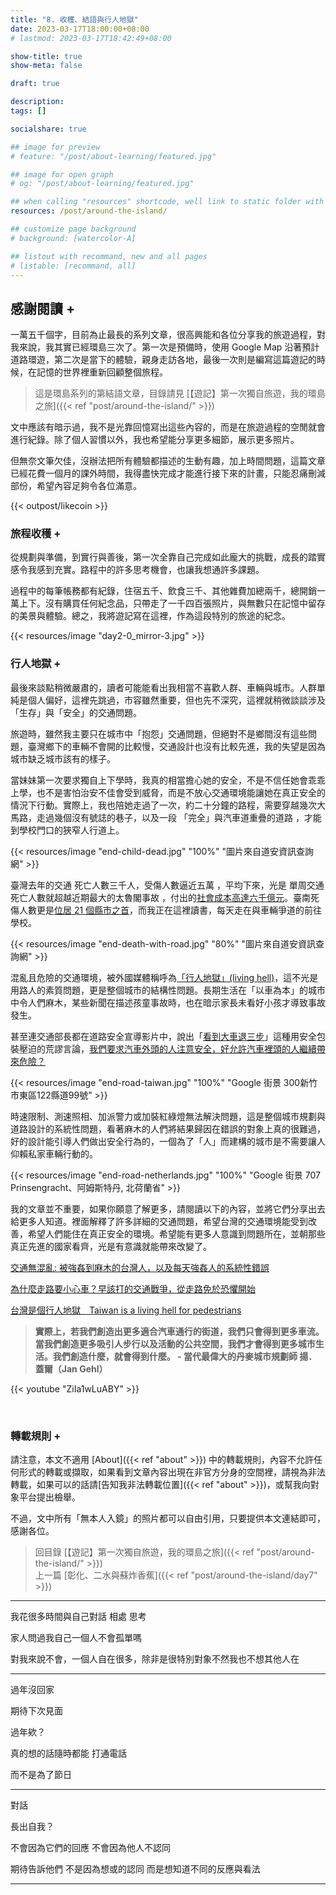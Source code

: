 ```yaml
---
title: "8. 收穫、結語與行人地獄"
date: 2023-03-17T18:00:00+08:00
# lastmod: 2023-03-17T18:42:49+08:00

show-title: true
show-meta: false

draft: true

description:
tags: []

socialshare: true

## image for preview
# feature: "/post/about-learning/featured.jpg"

## image for open graph
# og: "/post/about-learning/featured.jpg"

## when calling "resources" shortcode, well link to static folder with this path 
resources: /post/around-the-island/

## customize page background
# background: [watercolor-A] 

## listout with recommand, new and all pages
# listable: [recommand, all]
---
```


<!--more-->

<!-- &nbsp; -->

<!-- [text]({ ref "relpath" })。 -->

## 感謝閱讀 +

一萬五千個字，目前為止最長的系列文章，很高興能和各位分享我的旅遊過程，對我來說，我其實已經環島三次了。第一次是預備時，使用 Google Map 沿著預計道路環遊，第二次是當下的體驗，親身走訪各地，最後一次則是編寫這篇遊記的時候，在記憶的世界裡重新回顧整個旅程。

> 這是環島系列的第結語文章，目錄請見 [【遊記】第一次獨自旅遊，我的環島之旅]({{< ref "post/around-the-island/" >}})

文中應該有暗示過，我不是光靠回憶寫出這些內容的，而是在旅遊過程的空閒就會進行紀錄。除了個人習慣以外，我也希望能分享更多細節，展示更多照片。

但無奈文筆欠佳，沒辦法把所有體驗都描述的生動有趣，加上時間問題，這篇文章已經花費一個月的課外時間，我得盡快完成才能進行接下來的計畫，只能忍痛刪減部份，希望內容足夠令各位滿意。

{{< outpost/likecoin >}}

### 旅程收穫 +

從規劃與準備，到實行與善後，第一次全靠自己完成如此龐大的挑戰，成長的踏實感令我感到充實。路程中的許多思考機會，也讓我想通許多課題。

過程中的每筆帳務都有紀錄，住宿五千、飲食三千、其他雜費加總兩千，總開銷一萬上下。沒有購買任何紀念品，只帶走了一千四百張照片，與無數只在記憶中留存的美景與體驗。總之，我將遊記寫在這裡，作為這段特別的旅途的紀念。

{{< resources/image "day2-0_mirror-3.jpg"  >}}

### 行人地獄 +

最後來談點稍微嚴肅的，讀者可能能看出我相當不喜歡人群、車輛與城市。人群單純是個人偏好，這裡先跳過，市容雖然重要，但也先不深究，這裡就稍微談談涉及「生存」與「安全」的交通問題。

旅遊時，雖然我主要只在城市中「抱怨」交通問題，但絕對不是鄉間沒有這些問題，臺灣鄉下的車輛不會開的比較慢，交通設計也沒有比較先進，我的失望是因為城市缺乏城市該有的樣子。

當妹妹第一次要求獨自上下學時，我真的相當擔心她的安全，不是不信任她會乖乖上學，也不是害怕治安不佳會受到威脅，而是不放心交通環境能讓她在真正安全的情況下行動。實際上，我也陪她走過了一次，約二十分鐘的路程，需要穿越幾次大馬路，走過幾個沒有號誌的巷子，以及一段 <r> 「完全」與汽車道重疊的道路 </r> ，才能到學校門口的狹窄人行道上。

{{< resources/image "end-child-dead.jpg" "100%" "圖片來自道安資訊查詢網" >}}

臺灣去年的交通 <r> 死亡人數三千人，受傷人數逼近五萬 </r> ，平均下來，光是 <r> 單周交通死亡人數就超越近期最大的太魯閣事故 </r> ，付出的[社會成本高達六千億元](https://www.cna.com.tw/news/aipl/202110080163.aspx)。臺南死傷人數更是[位居 21 個縣市之首](https://roadsafety.tw/Dashboard/Custom?type=%E7%B8%A3%E5%B8%82%E6%AF%8F%E5%8D%81%E8%90%AC%E4%BA%BA%E6%AD%BB(%E5%82%B7)%E6%95%B8)，而我正在這裡讀書，每天走在與車輛爭道的前往學校。

{{< resources/image "end-death-with-road.jpg" "80%" "圖片來自道安資訊查詢網" >}}

<!-- https://www.instagram.com/p/B3T0ZRRiepg/ -->

混亂且危險的交通環境，被外國媒體稱呼為[「行人地獄」(living hell)](https://edition.cnn.com/travel/article/taiwan-traffic-war-tourism-intl-hnk/index.html)，這不光是用路人的素質問題，更是整個城市的結構性問題。長期生活在「以車為本」的城市中令人們麻木，某些新聞在描述孩童事故時，也在暗示家長未看好小孩才導致事故發生。

甚至連交通部長都在道路安全宣導影片中，說出「[看到大車退三步](https://youtu.be/w4t8ytdIiBk?t=180)」這種用安全包裝壓迫的荒謬言論，[我們要求汽車外頭的人注意安全，好允許汽車裡頭的人繼續帶來危險？](https://www.facebook.com/taiwanisalivinghellforpedestrians/posts/pfbid02DMRuUNwiPf4QqssAKdHNPuYB78zfk1boNiJjruo6CHeomEjpdc6pebcKJTy9SiUZl)

{{< resources/image "end-road-taiwan.jpg" "100%" "Google 街景 300新竹市東區122縣道99號" >}}

時速限制、測速照相、加派警力或加裝紅綠燈無法解決問題，這是整個城市規劃與道路設計的系統性問題，看著麻木的人們將結果歸因在錯誤的對象上真的很難過，好的設計能引導人們做出安全行為的，一個為了「人」而建構的城市是不需要讓人仰賴私家車輛行動的。

{{< resources/image "end-road-netherlands.jpg" "100%" "Google 街景 707 Prinsengracht、阿姆斯特丹, 北荷蘭省" >}}

我的文章並不重要，如果你願意了解更多，請閱讀以下的內容，並將它們分享出去給更多人知道。裡面解釋了許多詳細的交通問題，希望台灣的交通環境能受到改善，希望人們能住在真正安全的環境。希望能有更多人意識到問題所在，並朝那些真正先進的國家看齊，光是有意識就能帶來改變了。

[交通無混亂: 被強姦到麻木的台灣人，以及每天強姦人的系統性錯誤](https://home.gamer.com.tw/artwork.php?sn=5520745) 

[為什麼走路要小心車？早該打的交通戰爭，從走路免於恐懼開始](https://home.gamer.com.tw/artwork.php?sn=5580281)

[台灣是個行人地獄＿Taiwan is a living hell for pedestrians](https://www.facebook.com/taiwanisalivinghellforpedestrians/)

> <b>實際上，若我們創造出更多適合汽車通行的街道，我們只會得到更多車流。當我們創造更多吸引人步行以及活動的公共空間，我們才會得到更多城市生活。我們創造什麼，就會得到什麼。 - 當代最偉大的丹麥城市規劃師 揚．蓋爾（Jan Gehl）</b>

{{< youtube "ZiIa1wLuABY" >}}

&nbsp;

<!-- https://www.facebook.com/taiwanisalivinghellforpedestrians/posts/pfbid02u6CbciWYYNNGqQPJCxKJatZvdpQtaQQLobyWjbpfmqv1JHFgRzFR7AR72QZ3RoqPl -->

<!-- https://www.facebook.com/taiwanisalivinghellforpedestrians/posts/pfbid0HUPBxGqrwFG4oz9Kb856Hp3ak7YgsRuV4oZVKAb4BRtq2w43XQaWZg5AzidM2yopl -->


### 轉載規則 +

請注意，本文不適用 [About]({{< ref "about" >}}) 中的轉載規則，內容不允許任何形式的轉載或擷取，如果看到文章內容出現在非官方分身的空間裡，請視為非法轉載，如果可以的話請[告知我非法轉載位置]({{< ref "about" >}})，或幫我向對象平台提出檢舉。

不過，文中所有「無本人入鏡」的照片都可以自由引用，只要提供本文連結即可，感謝各位。

> 回目錄 [【遊記】第一次獨自旅遊，我的環島之旅]({{< ref "post/around-the-island/" >}})  
> 上一篇 [彰化、二水與蘇炸香蕉]({{< ref "post/around-the-island/day7" >}})  

---

我花很多時間與自己對話 相處 思考

家人問過我自己一個人不會孤單嗎

對我來說不會，一個人自在很多，除非是很特別對象不然我也不想其他人在

---

過年沒回家

期待下次見面

過年欸？

真的想的話隨時都能 打通電話

而不是為了節日

---

對話

長出自我？

不會因為它們的回應 不會因為他人不認同

期待告訴他們 不是因為想或的認同 而是想知道不同的反應與看法

---

